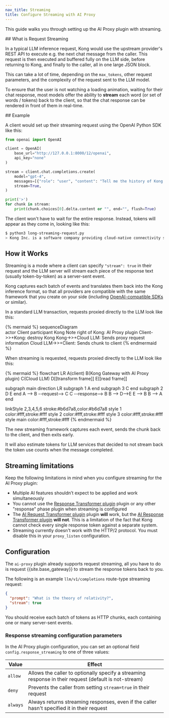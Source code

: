 ```yaml
---
nav_title: Streaming
title: Configure Streaming with AI Proxy
---
```


This guide walks you through setting up the AI Proxy plugin with streaming.

## What is Request Streaming

In a typical LLM inference request, Kong would use the upstream provider's REST API to execute e.g. the next chat message from the caller.
This request is then executed and buffered fully on the LLM side, before returning to Kong, and finally to the caller, all in one
large JSON block.

This can take a lot of time, depending on the `max_tokens`, other request parameters, and the complexity of the request sent to the LLM model.

To ensure that the user is not watching a loading animation, waiting for their chat response, most models offer the ability to **stream** each
word (or set of words / tokens) back to the client, so that the chat response can be rendered in front of them in real-time.

## Example

A client would set up their streaming request using the OpenAI Python SDK like this:

```python
from openai import OpenAI

client = OpenAI(
    base_url="http://127.0.0.1:8000/12/openai",
    api_key="none"
)

stream = client.chat.completions.create(
    model="gpt-4",
    messages=[{"role": "user", "content": "Tell me the history of Kong Inc."}],
    stream=True,
)

print('>')
for chunk in stream:
    print(chunk.choices[0].delta.content or "", end="", flush=True)
```

The client won't have to wait for the entire response. Instead, tokens will appear as they come in, looking like this:

```sh
$ python3 long-streaming-request.py
> Kong Inc. is a software company providing cloud-native connectivity solutions for APIs and # and so on...
```

## How it Works

Streaming is a mode where a client can specify `"stream": true` in their request and the LLM server will stream each piece of the response text (usually token-by-token) as a server-sent event.

Kong captures each batch of events and translates them back into the Kong inference format, so that all providers are compatible with the same framework that you create on your side (including [OpenAI-compatible SDKs](/hub/kong-inc/ai-proxy/how-to/sdk-usage/) or similar).

In a standard LLM transaction, requests proxied directly to the LLM look like this:

{% mermaid %}
sequenceDiagram    
  actor Client
  participant Kong
  Note right of Kong: AI Proxy plugin
  Client->>+Kong: 
  destroy Kong
  Kong->>+Cloud LLM: Sends proxy request information
  Cloud LLM->>+Client: Sends chunk to client
{% endmermaid %}

When streaming is requested, requests proxied directly to the LLM look like this:

{% mermaid %}
flowchart LR
  A(client)
  B(Kong Gateway with 
  AI Proxy plugin)
  C(Cloud LLM)
  D[[transform frame]]
  E[[read frame]]

subgraph main
direction LR
  subgraph 1
  A
  end
  subgraph 3
  C
  end
  subgraph 2
  D
  E
  end
  A --> B --request--> C
  C --response--> B
  B --> D-->E
  E --> B
  B --> A
end

  linkStyle 2,3,4,5,6 stroke:#b6d7a8,color:#b6d7a8
  style 1 color:#fff,stroke:#fff
  style 2 color:#fff,stroke:#fff
  style 3 color:#fff,stroke:#fff
  style main color:#fff,stroke:#fff
{% endmermaid %}

The new streaming framework captures each event, sends the chunk back to the client, and then exits early. 

It will also estimate tokens for LLM services that decided to not stream back the token use counts when the message completed.

## Streaming limitations

Keep the following limitations in mind when you configure streaming for the AI Proxy plugin: 

* Multiple AI features shouldn’t expect to be applied and work simultaneously
* You cannot use the [Response Transformer plugin](/hub/kong-inc/response-transformer/) plugin or any other "response" phase plugin when streaming is configured
* The [AI Request Transformer plugin](/hub/kong-inc/ai-request-transformer/) plugin **will** work, but the [AI Response Transformer plugin](/hub/kong-inc/ai-response-transformer/) **will not**. This is a limitation of the fact that Kong cannot check every single response token against a separate system.
* Streaming currently doesn't work with the HTTP/2 protocol. You must disable this in your `proxy_listen` configuration.

## Configuration

The `ai-proxy` plugin already supports request streaming, all you have to do is request {{site.base_gateway}} to stream the response tokens back to you.

The following is an example `llm/v1/completions` route-type streaming request:

```json
{
  "prompt": "What is the theory of relativity?",
  "stream": true
}
```

You should receive each batch of tokens as HTTP chunks, each containing one or many server-sent events.

### Response streaming configuration parameters

In the AI Proxy plugin configuration, you can set an optional field `config.response_streaming` to one of three values:

| Value  | Effect                                                                                    |
|--------|------------------------------------------------------------------------------------------------------|
| `allow`  | Allows the caller to optionally specify a streaming response in their request (default is not-stream) |
| `deny`   | Prevents the caller from setting `stream=true` in their request                                           |
| `always` | Always returns streaming responses, even if the caller hasn't specified it in their request       |
